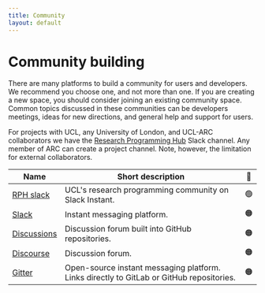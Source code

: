 ```yaml
---
title: Community
layout: default
---
```


# Community building

There are many platforms to build a community for users and developers.
We recommend you choose one, and not more than one.
If you are creating a new space, you should consider joining an existing community space.
Common topics discussed in these communities can be developers meetings, ideas for new directions, and general help and support for users.

For projects with UCL, any University of London, and UCL-ARC collaborators we have the [Research Programming Hub](ucl-programming-hub.slack.com) Slack channel.
Any member of ARC can create a project channel. Note, however, the limitation for external collaborators.

| Name                                                  | Short description                                                                        | 🚦  |
| ----------------------------------------------------- | ---------------------------------------------------------------------------------------- | :-: |
| [RPH slack](ucl-programming-hub.slack.com)            | UCL's research programming community on Slack Instant.                                   | 🟢  |
| [Slack](https://slack.com/intl/en-gb/)                | Instant messaging platform.                                                              | 🟠  |
| [Discussions](https://docs.github.com/en/discussions) | Discussion forum built into GitHub repositories.                                         | 🟠  |
| [Discourse](https://discourse.org/)                   | Discussion forum.                                                                        | 🟠  |
| [Gitter](https://gitter.im/)                          | Open-source instant messaging platform. Links directly to GitLab or GitHub repositories. | 🟠  |
